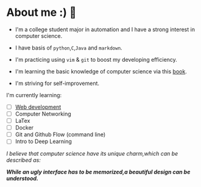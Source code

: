 # About me :) 👋

- I'm a college student major in automation and I have a strong interest in computer science.

- I have basis of `python`,`C`,`Java` and `markdown`.

- I'm practicing using `vim` & `git` to boost my developing efficiency.

- I'm learning the basic knowledge of computer science via this [book](https://csdiy.wiki/).

- I'm striving for self-improvement.

I'm currently learning:

- [ ] [Web development](https://weblab.mit.edu/schedule)
- [ ] Computer Networking
- [ ] LaTex
- [ ] Docker
- [ ] Git and Github Flow (command line)
- [ ] Intro to Deep Learning

*I believe that computer science have its unique charm,which can be described as:*

***While an ugly interface has to be memorized,a beautiful design can be understood.***

<!--
**xiaolefrank/xiaolefrank** is a ✨ _special_ ✨ repository because its `README.md` (this file) appears on your GitHub profile.

- 🔭 I’m currently working on ...
- 🌱 I’m currently learning ...
- 👯 I’m looking to collaborate on ...
- 🤔 I’m looking for help with ...
- 💬 Ask me about ...
- 📫 How to reach me: ...
- 😄 Pronouns: ...
- ⚡ Fun fact: ...

-->
